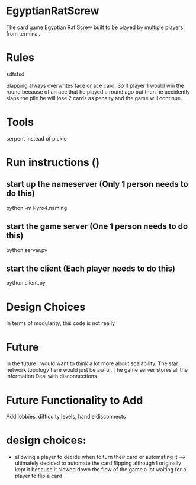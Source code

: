 # EgyptianRatScrew
The card game Egyptian Rat Screw built to be played by multiple players from terminal.

# Rules
sdfsfsd

Slapping always overwrites face or ace card. So if player 1 would win the round because of an ace that he played 
a round ago but then he accidently slaps the pile he will lose 2 cards as penalty and the game will continue.


# Tools
serpent instead of pickle

# Run instructions ()

## start up the nameserver (Only 1 person needs to do this)
python -m Pyro4.naming

## start the game server (One 1 person needs to do this)
python server.py

## start the client (Each player needs to do this)
python client.py

# Design Choices
In terms of modularity, this code is not really 

# Future 
In the future I would want to think a lot more about scalability. The star network topology
here would just be awful. The game server stores all the information
Deal with disconnections


# Future Functionality to Add
Add lobbies, difficulty levels, handle disconnects

# design choices:
- allowing a player to decide when to turn their card or automating it
 --> ultimately decided to automate the card flipping although I originally kept it 
 	because it slowed down the flow of the game a lot waiting for a player to flip a card 
